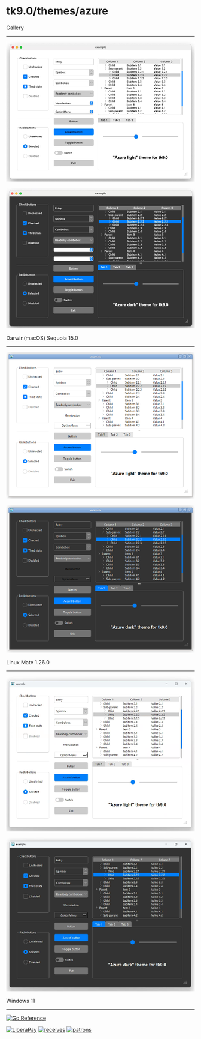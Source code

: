 # tk9.0/themes/azure

Gallery

----

![darwinl](_examples/darwin_light.png "darwin light")

![darwind](_examples/darwin_dark.png "darwin dark")

Darwin(macOS) Sequoia 15.0

----

![linuxl](_examples/linux_light.png "linux light")

![linuxd](_examples/linux_dark.png "linux dark")

Linux Mate 1.26.0

----

![windows11l](_examples/windows_light.png "windows11")

![windows11d](_examples/windows_dark.png "windows11")

Windows 11

----

[![Go Reference](https://pkg.go.dev/badge/modernc.org/tk9.0/themes/azure.svg)](https://pkg.go.dev/modernc.org/tk9.0/themes/azure)

[![LiberaPay](https://liberapay.com/assets/widgets/donate.svg)](https://liberapay.com/jnml/donate)
[![receives](https://img.shields.io/liberapay/receives/jnml.svg?logo=liberapay)](https://liberapay.com/jnml/donate)
[![patrons](https://img.shields.io/liberapay/patrons/jnml.svg?logo=liberapay)](https://liberapay.com/jnml/donate)
